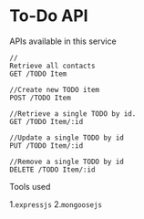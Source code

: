 # To-Do API

APIs available in this service


```
//
Retrieve all contacts
GET /TODO Item

//Create new TODO item
POST /TODO Item

//Retrieve a single TODO by id.
GET /TODO Item/:id

//Update a single TODO by id
PUT /TODO Item/:id

//Remove a single TODO by id
DELETE /TODO Item/:id

```

Tools used

1.`expressjs`
2.`mongoosejs`